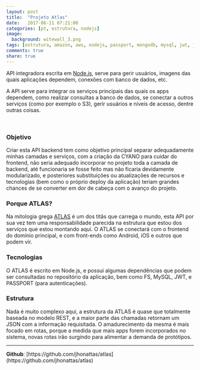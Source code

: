```yaml
---
layout: post
title:  "Projeto Atlas"
date:   2017-06-11 07:21:00
categories: [pt, estrutura, nodejs]
image:
  background: witewall_3.png
tags: [estrutura, amazon, aws, nodejs, passport, mongodb, mysql, jwt, json, api, backend]
comments: true
share: true
---
```


API integradora escrita em [Node.js](https://nodejs.org/), serve para gerir usuários, imagens das quais aplicações dependem, conexões com banco de dados, etc.
<br/>

A API serve para integrar os serviços principais das quais os apps dependem, como realizar consultas a banco de dados, se conectar a outros serviços (como por exemplo o S3), gerir usuários e níveis de acesso, dentre outras coisas.


<br/>
<h3>Objetivo</h3>
Criar esta API backend tem como objetivo principal separar adequadamente minhas camadas e serviços, com a criação da CYANO para cuidar do frontend, não seria adequado incorporar no projeto toda a camada de backend, até funcionaria se fosse feito mas não ficaria devidamente modularizado, e posteriores substituições ou atualizações de recursos e tecnologias (bem como o próprio deploy da aplicação) teriam grandes chances de se converter em dor de cabeça com o avanço do projeto.


<br/>
<h3>Porque ATLAS?</h3>
Na mitologia grega <a href="https://pt.wikipedia.org/wiki/Atlas_(mitologia)" target="_new">ATLAS</a> é um dos titãs que carrega o mundo, esta API por sua vez tem uma responsabilidade parecida na estrutura que estou dos serviços que estou montando aqui. O ATLAS se conectará com o frontend do domínio principal, e com front-ends como Android, iOS e outros que podem vir.


<br/>
<h3>Tecnologias</h3>
O ATLAS é escrito em Node.js, e possui algumas dependências que podem ser consultadas no repositório da aplicação, bem como FS, MySQL, JWT, e PASSPORT (para autenticações).


<br/>
<h3>Estrutura</h3>
Nada é muito complexo aqui, a estrutura da ATLAS é quase que totalmente baseada no modelo REST, e a maior parte das chamadas retornam um JSON com a informação requisitada. O amadurecimento da mesma é mais focado em rotas, porque a medida que mais apps forem incorporados no sistema, novas rotas irão surgindo para alimentar a demanda de protótipos.


<br/>
<hr/>
<b>Github</b>: [https://github.com/jhonattas/atlas](https://github.com/jhonattas/atlas)<br/>